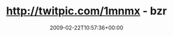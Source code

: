 ---
retweeted: false
source: <a href="http://twitter.com" rel="nofollow">Twitter Web Client</a>
entities:
  hashtags:
  - text: argh
    indices:
    - '97'
    - '102'
  symbols: []
  user_mentions: []
  urls: []
display_text_range:
- '0'
- '102'
favorite_count: '0'
id_str: '1236891811'
truncated: false
retweet_count: '0'
id: '1236891811'
created_at: Sun Feb 22 10:57:36 +0000 2009
favorited: false
full_text: 'http://twitpic.com/1mnmx - bzr konflikt eingehandelt. Vermutlich am Freitag
  vergessen zu mergen. #argh'
lang: de
tags:
- argh
- pesos:twitter
date: '2009-02-22T10:57:36+00:00'
src: https://twitter.com/bascht/status/1236891811
original_url: https://twitter.com/bascht/status/1236891811
type: twitter_tweet
text: 'http://twitpic.com/1mnmx - bzr konflikt eingehandelt. Vermutlich am Freitag
  vergessen zu mergen. #argh'
title: 'http://twitpic.com/1mnmx - bzr '

---